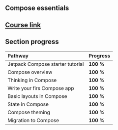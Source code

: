 ## Compose essentials

## [Course link](https://developer.android.com/courses/pathways/jetpack-compose-for-android-developers-1)

## Section progress

| Pathway                          | Progress  |
|:---------------------------------|:----------|
| Jetpack Compose starter tutorial | **100 %** |
| Compose overview                 | **100 %** |
| Thinking in Compose              | **100 %** |
| Write your firs Compose app      | **100 %** |
| Basic layouts in Compose         | **100 %** |
| State in Compose                 | **100 %** |
| Compose theming                  | **100 %** |
| Migration to Compose             | **100 %** |
